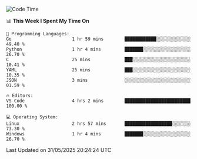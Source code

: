 
<!--START_SECTION:waka-->
![Code Time](http://img.shields.io/badge/Code%20Time-765%20hrs%2052%20mins-blue)

📊 **This Week I Spent My Time On** 

```text
💬 Programming Languages: 
Go                       1 hr 59 mins        ████████████░░░░░░░░░░░░░   49.40 % 
Python                   1 hr 4 mins         ███████░░░░░░░░░░░░░░░░░░   26.70 % 
C                        25 mins             ███░░░░░░░░░░░░░░░░░░░░░░   10.41 % 
YAML                     25 mins             ███░░░░░░░░░░░░░░░░░░░░░░   10.35 % 
JSON                     3 mins              ░░░░░░░░░░░░░░░░░░░░░░░░░   01.59 % 

🔥 Editors: 
VS Code                  4 hrs 2 mins        █████████████████████████   100.00 % 

💻 Operating System: 
Linux                    2 hrs 57 mins       ██████████████████░░░░░░░   73.30 % 
Windows                  1 hr 4 mins         ███████░░░░░░░░░░░░░░░░░░   26.70 % 
```


 Last Updated on 31/05/2025 20:24:24 UTC
<!--END_SECTION:waka-->
